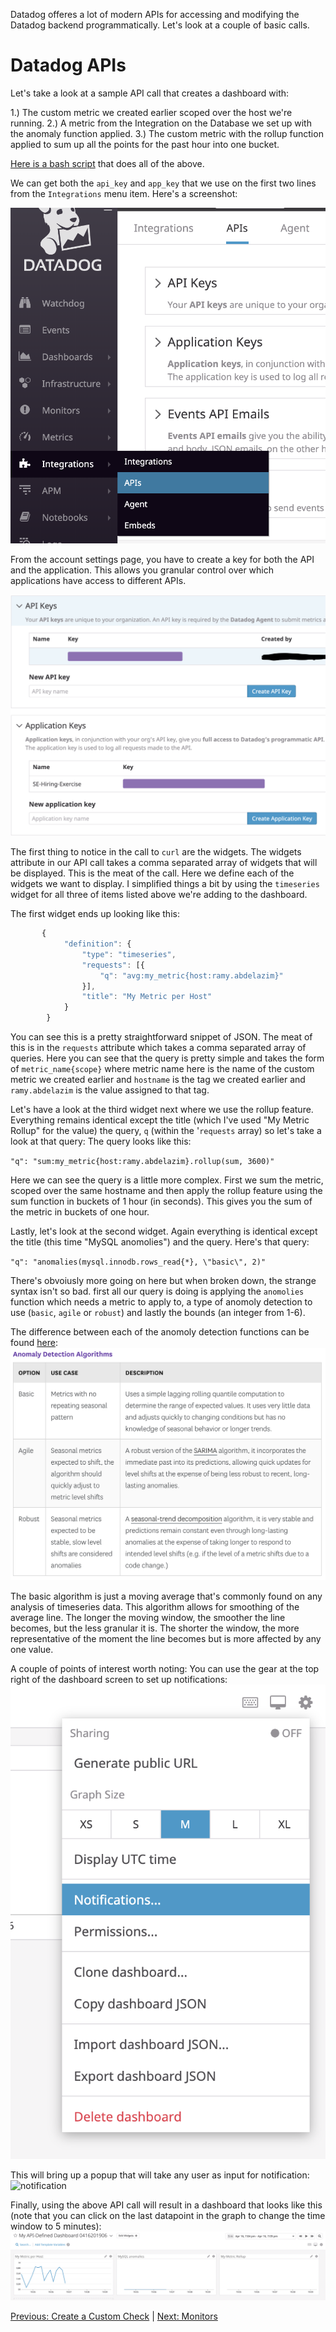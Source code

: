 Datadog offeres a lot of modern APIs for accessing and modifying the Datadog backend programmatically. Let's look at a couple of basic calls.

# Datadog APIs

Let's take a look at a sample API call that creates a dashboard with:

1.) The custom metric we created earlier scoped over the host we're running.
2.) A metric from the Integration on the Database we set up with the anomaly function applied.
3.) The custom metric with the rollup function applied to sum up all the points for the past hour into one bucket.

[Here is a bash script](./api_call.md) that does all of the above.

We can get both the `api_key` and `app_key` that we use on the first two lines from the `Integrations` menu item. Here's a screenshot:

![keys](./keys.png)

From the account settings page, you have to create a key for both the API and the application. This allows you granular control over which applications have access to different APIs.

![keys2](./keys2.png)

The first thing to notice in the call to `curl` are the widgets. The widgets attribute in our API call takes a comma separated array of widgets that will be displayed. This is the meat of the call. Here we define each of the widgets we want to display. I simplified things a bit by using the `timeseries` widget for all three of items listed above we're adding to the dashboard.

The first widget ends up looking like this:

```javascript
       {
			"definition": {
				"type": "timeseries",
				"requests": [{
					"q": "avg:my_metric{host:ramy.abdelazim}"
				}],
				"title": "My Metric per Host"
			}
		}
```

You can see this is a pretty straightforward snippet of JSON. The meat of this is in the `requests` attribute which takes a comma separated array of queries. Here you can see that the query is pretty simple and takes the form of `metric_name{scope}` where metric name here is the name of the custom metric we created earlier and `hostname` is the tag we created earlier and `ramy.abdelazim` is the value assigned to that tag.

Let's have a look at the third widget next where we use the rollup feature. Everything remains identical except the title (which I've used "My Metric Rollup" for the value) the query, `q` (within the '`requests` array) so let's take a look at that query: The query looks like this:

`"q": "sum:my_metric{host:ramy.abdelazim}.rollup(sum, 3600)"`

Here we can see the query is a little more complex. First we sum the metric, scoped over the same hostname and then apply the rollup feature using the sum function in buckets of 1 hour (in seconds). This gives you the sum of the metric in buckets of one hour.

Lastly, let's look at the second widget. Again everything is identical except the title (this time "MySQL anomolies") and the query. Here's that query:

`"q": "anomalies(mysql.innodb.rows_read{*}, \"basic\", 2)"`

There's obvoiusly more going on here but when broken down, the strange syntax isn't so bad. first all our query is doing is applying the `anomolies` function which needs a metric to apply to, a type of anomoly detection to use (`basic`, `agile` or `robust`) and lastly the bounds (an integer from 1-6).

The difference between each of the anomoly detection functions can be found [here](https://docs.datadoghq.com/monitors/monitor_types/anomaly/#anomaly-detection-algorithms):
![anomoly](./functions.png)

The basic algorithm is just a moving average that's commonly found on any analysis of timeseries data. This algorithm allows for smoothing of the average line. The longer the moving window, the smoother the line becomes, but the less granular it is. The shorter the window, the more representative of the moment the line becomes but is more affected by any one value.

A couple of points of interest worth noting:
You can use the gear at the top right of the dashboard screen to set up notifications:
![gear](./dash-gear.png)

This will bring up a popup that will take any user as input for notification:
![notification](./notification.png)


Finally, using the above API call will result in a dashboard that looks like this (note that you can click on the last datapoint in the graph to change the time window to 5 minutes):
![dash](./dash.png)

[Previous: Create a Custom Check](./custom_check.md)  |  [Next: Monitors](./monitors.md)
